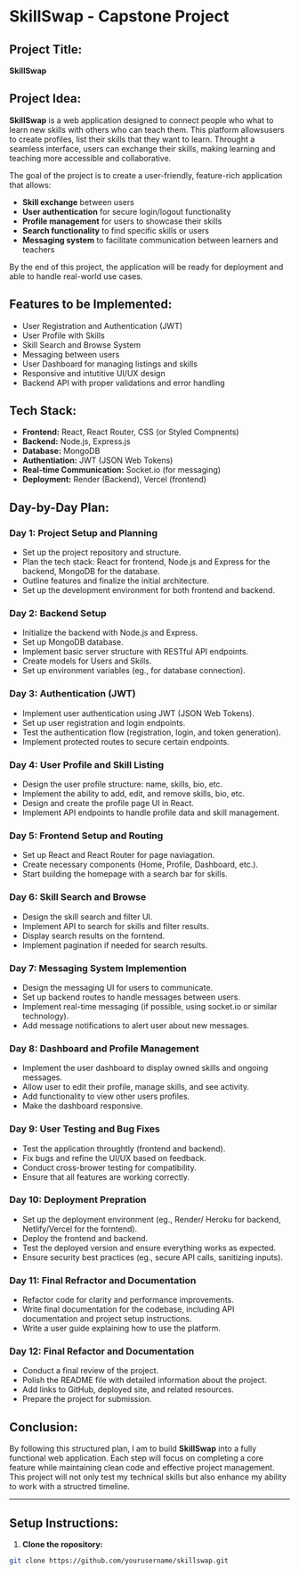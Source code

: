 # SkillSwap - Capstone Project

## Project Title:
**SkillSwap**

## Project Idea:

**SkillSwap** is a web application designed to connect people who what to learn new skills with others who can teach them.  This platform allowsusers to create profiles, list their skills that they want to learn. Throught a seamless interface, users can exchange their skills, making learning and teaching more accessible and collaborative.

The goal of the project is to create a user-friendly, feature-rich application that allows:

- **Skill exchange** between users
- **User authentication** for secure login/logout functionality
- **Profile management** for users to showcase their skills
- **Search functionality** to find specific skills or users 
- **Messaging system** to facilitate communication between learners and teachers

By the end of this project, the application will be ready for deployment and able to handle real-world use cases.

## Features to be Implemented:

- User Registration and Authentication (JWT)
- User Profile with Skills
- Skill Search and Browse System
- Messaging between users
- User Dashboard for managing listings and skills
- Responsive and intutitive UI/UX design
- Backend API with proper validations and error handling

## Tech Stack:
- **Frontend:** React, React Router, CSS (or Styled Compnents)
- **Backend:** Node.js, Express.js
- **Database:** MongoDB
- **Authentiation:** JWT (JSON Web Tokens)
- **Real-time Communication:** Socket.io (for messaging)
- **Deployment:** Render (Backend), Vercel (frontend)

## Day-by-Day Plan:

### Day 1: Project Setup and Planning
- Set up the project repository and structure.
- Plan the tech stack: React for frontend, Node.js and Express for the backend, MongoDB for the database.
- Outline features and finalize the initial architecture.
- Set up the development environment for both frontend and backend.

### Day 2:  Backend Setup
- Initialize the backend with Node.js and Express.
- Set up MongoDB database.
- Implement basic server structure with RESTful API endpoints.
- Create models for Users and Skills.
- Set up environment variables (eg., for database connection).

### Day 3: Authentication (JWT)
- Implement user authentication using JWT (JSON Web Tokens).
- Set up user registration and login endpoints.
- Test the authentication flow (registration, login, and token generation).
- Implement protected routes to secure certain endpoints.

### Day 4: User Profile and Skill Listing
- Design the user profile structure: name, skills, bio, etc.
- Implement the ability to add, edit, and remove skills, bio, etc.
- Design and create the profile page UI in React.
- Implement API endpoints to handle profile data and skill management.

### Day 5: Frontend Setup and Routing
- Set up React and React Router for page naviagation.
- Create necessary components (Home, Profile, Dashboard, etc.).
- Start building the homepage with a search bar for skills.

### Day 6: Skill Search and Browse
- Design the skill search and filter UI.
- Implement API to search for skills and filter results.
- Display search results on the forntend.
- Implement pagination if needed for search results.

### Day 7: Messaging System Implemention
- Design the messaging UI for users to communicate.
- Set up backend routes to handle messages between users.
- Implement real-time messaging (if possible, using socket.io or similar technology).
- Add message notifications to alert user about new messages.

### Day 8: Dashboard and Profile Management
- Implement the user dashboard to display owned skills and ongoing messages.
- Allow user to edit their profile, manage skills, and see activity.
- Add functionality to view other users profiles.
- Make the dashboard responsive.

### Day 9: User Testing and Bug Fixes 
- Test the application throughtly (frontend and backend).
- Fix bugs and refine the UI/UX based on feedback.
- Conduct cross-brower testing for compatibility.
- Ensure that all features are working correctly.

### Day 10: Deployment Prepration
- Set up the deployment environment (eg., Render/ Heroku for backend, Netlify/Vercel for the forntend).
- Deploy the frontend and backend.
- Test the deployed version and ensure everything works as expected.
- Ensure security best practices (eg., secure API calls, sanitizing inputs).

### Day 11: Final Refractor and Documentation
- Refactor code for clarity and performance improvements.
- Write final documentation for the codebase, including API documentation and project setup instructions.
- Write a user guide explaining how to use the platform.

### Day 12: Final Refactor and Documentation
- Conduct a final review of the project.
- Polish the README file with detailed information about the project.
- Add links to GitHub, deployed site, and related resources.
- Prepare the project for submission.

## Conclusion:
By following this structured plan, I am to build **SkillSwap** into a fully functional web application. Each step will focus on completing a core feature while maintaining clean code and effective project management.  This project will not only test my technical skills but also enhance my ability to work with a structred timeline.

---

## Setup Instructions:

1. **Clone the ropository:**

```bash
git clone https://github.com/yourusername/skillswap.git